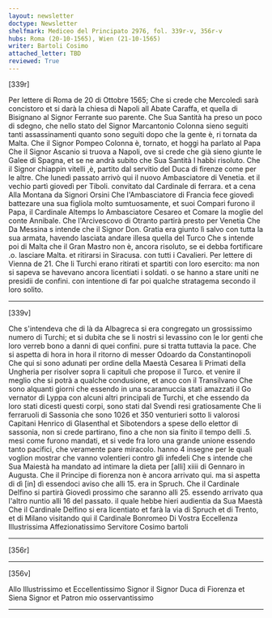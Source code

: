 ```yaml
---
layout: newsletter
doctype: Newsletter
shelfmark: Mediceo del Principato 2976, fol. 339r-v, 356r-v
hubs: Roma (20-10-1565), Wien (21-10-1565)
writer: Bartoli Cosimo
attached_letter: TBD
reviewed: True
---
```


[339r]


Per lettere di Roma de 20 di Ottobre 1565;
Che si crede che Mercoledì sarà concistoro et si darà la chiesa di Napoli all Abate
Caraffa, et quella di Bisignano al Signor Ferrante suo parente.
Che Sua Santità ha preso un poco di sdegno, che nello stato del Signor Marcantonio Colonna
sieno seguiti tanti assassinamenti quanto sono seguiti dopo che la gente è, ri
tornata da Malta.
Che il Signor Pompeo Colonna è, tornato, et hoggi ha parlato al Papa
Che il Signor Ascanio si truova a Napoli, ove si crede che già sieno
giunte le Galee di Spagna, et se ne andrà subito che Sua Santità l habbi
risoluto.
Che il Signor chiappin vitelli ,è, partito dal servitio del Duca di firenze come per le altre.
Che lunedì passato arrivò qui il nuovo Ambasciatore di Venetia. et il vechio
partì giovedì per Tiboli. convitato dal Cardinale di ferrara. et a cena
Alla Montana da Signori Orsini
Che l'Ambasciatore di Francia fece giovedì battezare una sua figliola molto
sumtuosamente, et suoi Compari furono il Papa, il Cardinale Altemps
lo Ambasciatore Cesareo et Comare la moglie del conte Annibale.
Che l'Arcivescovo di Otranto partirà presto per Venetia
Che Da Messina s intende che il Signor Don. Gratia era giunto lì salvo con
tutta la sua armata, havendo lasciata andare illesa quella del Turco
Che s intende poi di Malta che il Gran Mastro non è, ancora risoluto, se
ei debba fortificare .o. lasciare Malta. et ritirarsi in Siracusa.
con tutti i Cavalieri.
Per lettere di Vienna de 21.
Che li Turchi erano ritirati et spartiti con loro esercito: ma non si sapeva
se havevano ancora licentiati i soldati. o se hanno a stare uniti ne presidii
de confini. con intentione di far poi qualche stratagema secondo il loro solito.

---

[339v]


Che s'intendeva che di là da Albagreca si era congregato un grossissimo numero di
Turchi; et si dubita che se li nostri si levassino con le lor genti che loro verreb
bono a danni di quei confini. pure si tratta tuttavia la pace.
Che si aspetta di hora in hora il ritorno di messer Odoardo da Constantinopoli
Che qui si sono adunati per ordine della Maestà Cesarea li Primati della
Ungheria per risolver sopra li capituli che propose il Turco. et venire
il meglio che si potrà a qualche condusione, et anco con il Transilvano
Che sono alquanti giorni che essendo in una scaramuccia stati amazzati il Go
vernator di Lyppa con alcuni altri principali de Turchi, et che essendo
da loro stati dicesti questi corpi, sono stati dal Svendi resi gratiosamente
Che li ferraruoli di Sassonia che sono 1026 et 350 venturieri sotto
li valorosi Capitani Henrico di Glasenthal et Sibotendors a spese dello
elettor di sassonia, non si crede partirano, fino a che non sia finito il tempo
delli .5. mesi come furono mandati, et si vede fra loro una grande unione
essendo tanto pacifici, che veramente pare miracolo. hanno 4 insegne per le quali
voglion mostrar che vanno volentieri contro gli infedeli
Che s intende che Sua Maiestà ha mandato ad intimare la dieta per [alli]
xiiii di Gennaro in Augusta.
Che il Principe di fiorenza non è ancora arrivato qui. ma si aspetta di dì [in]
dì essendoci aviso che alli 15. era in Spruch.
Che il Cardinale Delfino si partirà Giovedì prossimo che saranno alli 25.
essendo arrivato qua l'altro nuntio alli 16 del passato. il quale
hebbe hieri audientia da Sua Maestà
Che il Cardinale Delfino si era licentiato et farà la via di Spruch
et di Trento, et di Milano visitando qui il Cardinale Bonromeo
Di Vostra Eccellenza Illustrissima
Affezionatissimo Servitore
Cosimo bartoli

---

[356r]



---

[356v]


Allo Illustrissimo et Eccellentissimo Signor il Signor Duca di
Fiorenza et Siena Signor et Patron mio
osservantissimo

---

